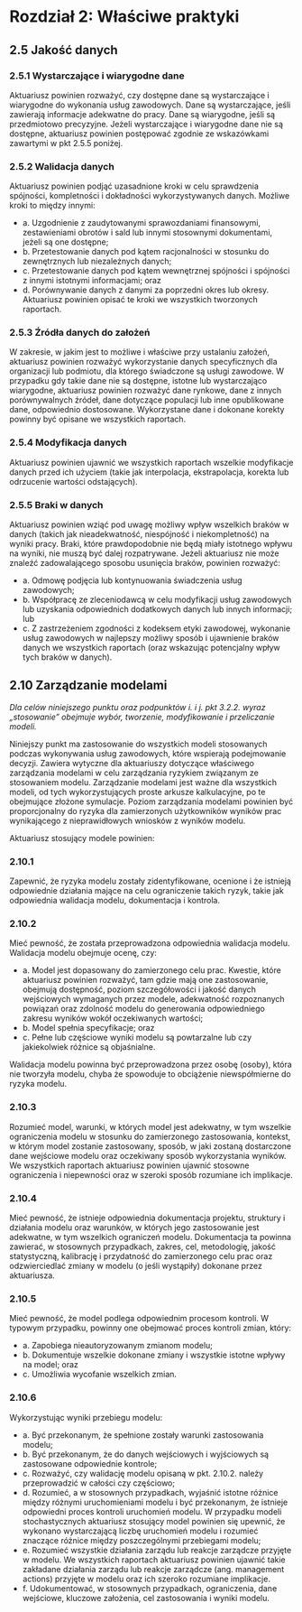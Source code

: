 # Rozdział 2: Właściwe praktyki

## 2.5 Jakość danych

### 2.5.1 Wystarczające i wiarygodne dane 

Aktuariusz powinien rozważyć, czy dostępne dane są wystarczające i wiarygodne do wykonania usług zawodowych. Dane są wystarczające, jeśli zawierają informacje adekwatne do pracy. Dane są wiarygodne, jeśli są przedmiotowo precyzyjne. Jeżeli wystarczające i wiarygodne dane nie są dostępne, aktuariusz powinien postępować zgodnie ze wskazówkami zawartymi w pkt 2.5.5 poniżej.

### 2.5.2 Walidacja danych

Aktuariusz powinien podjąć uzasadnione kroki w celu sprawdzenia spójności, kompletności i dokładności wykorzystywanych danych. Możliwe kroki to między innymi:

* a. Uzgodnienie z zaudytowanymi sprawozdaniami finansowymi, zestawieniami obrotów i sald lub innymi stosownymi dokumentami, jeżeli są one dostępne;
* b. Przetestowanie danych pod kątem racjonalności w stosunku do zewnętrznych lub niezależnych danych;
* c. Przetestowanie danych pod kątem wewnętrznej spójności i spójności z innymi istotnymi informacjami; oraz
* d. Porównywanie danych z danymi za poprzedni okres lub okresy. Aktuariusz powinien opisać te kroki we wszystkich tworzonych raportach.

### 2.5.3 Źródła danych do założeń

W zakresie, w jakim jest to możliwe i właściwe przy ustalaniu założeń, aktuariusz powinien rozważyć wykorzystanie danych specyficznych dla organizacji lub podmiotu, dla którego świadczone są usługi zawodowe. W przypadku gdy takie dane nie są dostępne, istotne lub wystarczająco wiarygodne, aktuariusz powinien rozważyć dane rynkowe, dane z innych porównywalnych źródeł, dane dotyczące populacji lub inne opublikowane dane, odpowiednio dostosowane. Wykorzystane dane i dokonane korekty powinny być opisane we wszystkich raportach.

### 2.5.4 Modyfikacja danych

Aktuariusz powinien ujawnić we wszystkich raportach wszelkie modyfikacje danych przed ich użyciem (takie jak interpolacja, ekstrapolacja, korekta lub odrzucenie wartości odstających).

### 2.5.5 Braki w danych

Aktuariusz powinien wziąć pod uwagę możliwy wpływ wszelkich braków w danych (takich jak nieadekwatność, niespójność i niekompletność) na wyniki pracy. Braki, które prawdopodobnie nie będą miały istotnego wpływu na wyniki, nie muszą być dalej rozpatrywane. Jeżeli aktuariusz nie może znaleźć zadowalającego sposobu usunięcia braków, powinien rozważyć:

* a. Odmowę podjęcia lub kontynuowania świadczenia usług zawodowych;
* b. Współpracę ze zleceniodawcą w celu modyfikacji usług zawodowych lub uzyskania odpowiednich dodatkowych danych lub innych informacji; lub
* c. Z zastrzeżeniem zgodności z kodeksem etyki zawodowej, wykonanie usług zawodowych w najlepszy możliwy sposób i ujawnienie braków danych we wszystkich raportach (oraz wskazując potencjalny wpływ tych braków w danych).

## 2.10 Zarządzanie modelami

*Dla celów niniejszego punktu oraz podpunktów i. i j. pkt 3.2.2. wyraz „stosowanie” obejmuje wybór, tworzenie, modyfikowanie i przeliczanie modeli.*

Niniejszy punkt ma zastosowanie do wszystkich modeli stosowanych podczas wykonywania usług zawodowych, które wspierają podejmowanie decyzji. Zawiera wytyczne dla aktuariuszy dotyczące właściwego zarządzania modelami w celu zarządzania ryzykiem związanym ze stosowaniem modelu. Zarządzanie modelami jest ważne dla wszystkich modeli, od tych wykorzystujących proste arkusze kalkulacyjne, po te obejmujące złożone symulacje. Poziom zarządzania modelami powinien być proporcjonalny do ryzyka dla zamierzonych użytkowników wyników prac wynikającego z nieprawidłowych wniosków z wyników modelu. 

Aktuariusz stosujący modele powinien:

### 2.10.1 

Zapewnić, że ryzyka modelu zostały zidentyfikowane, ocenione i że istnieją odpowiednie działania mające na celu ograniczenie takich ryzyk, takie jak odpowiednia walidacja modelu, dokumentacja i kontrola.

### 2.10.2 

Mieć pewność, że została przeprowadzona odpowiednia walidacja modelu. Walidacja
modelu obejmuje ocenę, czy:
* a. Model jest dopasowany do zamierzonego celu prac. Kwestie, które aktuariusz powinien rozważyć, tam gdzie mają one zastosowanie, obejmują dostępność, poziom szczegółowości i jakość danych wejściowych wymaganych przez modele, adekwatność rozpoznanych powiązań oraz zdolność modelu do generowania odpowiedniego zakresu wyników wokół oczekiwanych wartości;
* b. Model spełnia specyfikacje; oraz
* c. Pełne lub częściowe wyniki modelu są powtarzalne lub czy jakiekolwiek różnice są objaśnialne.

Walidacja modelu powinna być przeprowadzona przez osobę (osoby), która nie tworzyła modelu, chyba że spowoduje to obciążenie niewspółmierne do ryzyka modelu.

### 2.10.3 

Rozumieć model, warunki, w których model jest adekwatny, w tym wszelkie ograniczenia modelu w stosunku do zamierzonego zastosowania, kontekst, w którym model zostanie zastosowany, sposób, w jaki zostaną dostarczone dane wejściowe modelu oraz oczekiwany sposób wykorzystania wyników. We wszystkich raportach aktuariusz powinien ujawnić stosowne ograniczenia i niepewności oraz w szeroki sposób rozumiane ich implikacje. 

### 2.10.4 

Mieć pewność, że istnieje odpowiednia dokumentacja projektu, struktury i działania modelu oraz warunków, w których jego zastosowanie jest adekwatne, w tym wszelkich ograniczeń modelu. Dokumentacja ta powinna zawierać, w stosownych przypadkach, zakres, cel, metodologię, jakość statystyczną, kalibrację i przydatność do zamierzonego celu prac oraz odzwierciedlać zmiany w modelu (o jeśli wystąpiły) dokonane przez aktuariusza. 

### 2.10.5

Mieć pewność, że model podlega odpowiednim procesom kontroli. W typowym przypadku, powinny one obejmować proces kontroli zmian, który: 
* a. Zapobiega nieautoryzowanym zmianom modelu; 
* b. Dokumentuje wszelkie dokonane zmiany i wszystkie istotne wpływy na model; oraz 
* c. Umożliwia wycofanie wszelkich zmian.

### 2.10.6

Wykorzystując wyniki przebiegu modelu:
* a. Być przekonanym, że spełnione zostały warunki zastosowania modelu;
* b. Być przekonanym, że do danych wejściowych i wyjściowych są zastosowane odpowiednie kontrole;
* c. Rozważyć, czy walidację modelu opisaną w pkt. 2.10.2. należy przeprowadzić w całości czy częściowo;
* d. Rozumieć, a w stosownych przypadkach, wyjaśnić istotne różnice między różnymi uruchomieniami modelu i być przekonanym, że istnieje odpowiedni proces kontroli uruchomień modelu. W przypadku modeli stochastycznych aktuariusz stosujący model powinien się upewnić, że wykonano wystarczającą liczbę uruchomień modelu i rozumieć znaczące różnice między poszczególnymi przebiegami modelu;
* e. Rozumieć wszystkie działania zarządu lub reakcje zarządcze przyjęte w modelu. We wszystkich raportach aktuariusz powinien ujawnić takie zakładane działania zarządu lub reakcje zarządcze (ang. management actions) przyjęte w modelu oraz ich szeroko rozumiane implikacje.
* f. Udokumentować, w stosownych przypadkach, ograniczenia, dane wejściowe, kluczowe założenia, cel zastosowania i wyniki modelu.